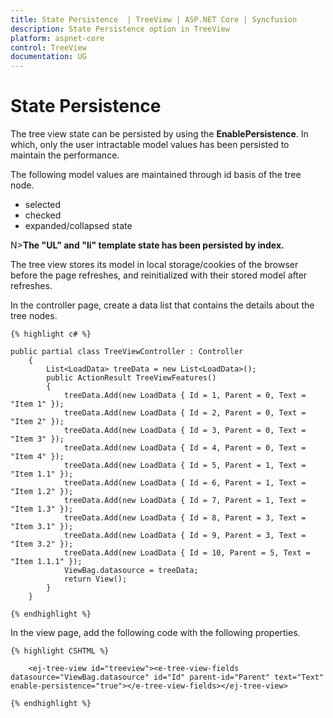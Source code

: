 ```yaml
---
title: State Persistence  | TreeView | ASP.NET Core | Syncfusion
description: State Persistence option in TreeView
platform: aspnet-core
control: TreeView
documentation: UG
---
```


# State Persistence

The tree view state can be persisted by using the **EnablePersistence**. In which, only the user intractable model values has been persisted to maintain the performance.

The following model values are maintained through id basis of the tree node.

* selected
* checked
* expanded/collapsed state

N>**The "UL" and "li" template state has been persisted by index.**

The tree view stores its model in local storage/cookies of the browser before the page refreshes, and reinitialized with their stored model after refreshes.

In the controller page, create a data list that contains the details about the tree nodes.
    
    {% highlight c# %}
    
    public partial class TreeViewController : Controller
        {
            List<LoadData> treeData = new List<LoadData>();
            public ActionResult TreeViewFeatures()
            {
                treeData.Add(new LoadData { Id = 1, Parent = 0, Text = "Item 1" });
                treeData.Add(new LoadData { Id = 2, Parent = 0, Text = "Item 2" });
                treeData.Add(new LoadData { Id = 3, Parent = 0, Text = "Item 3" });
                treeData.Add(new LoadData { Id = 4, Parent = 0, Text = "Item 4" });
                treeData.Add(new LoadData { Id = 5, Parent = 1, Text = "Item 1.1" });
                treeData.Add(new LoadData { Id = 6, Parent = 1, Text = "Item 1.2" });
                treeData.Add(new LoadData { Id = 7, Parent = 1, Text = "Item 1.3" });
                treeData.Add(new LoadData { Id = 8, Parent = 3, Text = "Item 3.1" });
                treeData.Add(new LoadData { Id = 9, Parent = 3, Text = "Item 3.2" });
                treeData.Add(new LoadData { Id = 10, Parent = 5, Text = "Item 1.1.1" });
                ViewBag.datasource = treeData;
                return View();
            }
        }
    
    {% endhighlight %}
    
    
In the view page, add the following code with the following properties.

    
    {% highlight CSHTML %}
    
        <ej-tree-view id="treeview"><e-tree-view-fields datasource="ViewBag.datasource" id="Id" parent-id="Parent" text="Text" enable-persistence="true"></e-tree-view-fields></ej-tree-view>
    
    {% endhighlight %} 